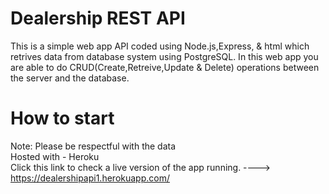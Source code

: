 # Dealership REST API
This is a simple web app API coded using Node.js,Express, & html which retrives data from database system using PostgreSQL. In this web app you are able to do 
CRUD(Create,Retreive,Update & Delete) operations between the server and the database.
# How to start
Note: Please be respectful with the data  
Hosted with - Heroku  
Click this link to check a live version of the app running. ----> https://dealershipapi1.herokuapp.com/
